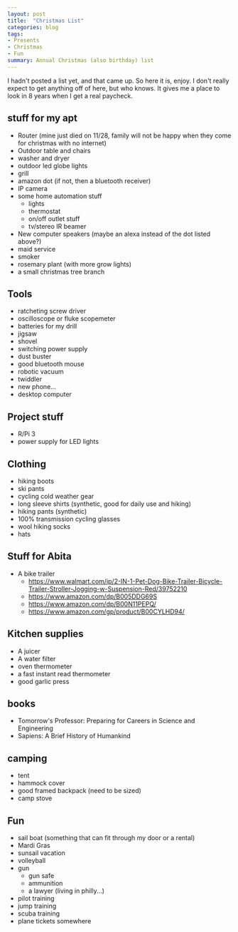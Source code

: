 ```yaml
---
layout: post
title:  "Christmas List"
categories: blog
tags:
- Presents
- Christmas
- Fun
summary: Annual Christmas (also birthday) list
---
```

I hadn't posted a list yet, and that came up. So here it is, enjoy. I don't really expect to get anything off of here, but who knows. It gives me a place to look in 8 years when I get a real paycheck. 

## stuff for my apt
- Router (mine just died on 11/28, family will not be happy when they come for christmas with no internet)
- Outdoor table and chairs
- washer and dryer
- outdoor led globe lights
- grill
- amazon dot (if not, then a bluetooth receiver)
- IP camera
- some home automation stuff
    - lights
    - thermostat
    - on/off outlet stuff
    - tv/stereo IR beamer
- New computer speakers (maybe an alexa instead of the dot listed above?)
- maid service
- smoker
- rosemary plant (with more grow lights)
- a small christmas tree branch 

## Tools
- ratcheting screw driver
- oscilloscope or fluke scopemeter
- batteries for my drill
- jigsaw
- shovel
- switching power supply
- dust buster
- good bluetooth mouse 
- robotic vacuum
- twiddler
- new phone...
- desktop computer

## Project stuff
- R/Pi 3
- power supply for LED lights

## Clothing
- hiking boots
- ski pants
- cycling cold weather gear
- long sleeve shirts (synthetic, good for daily use and hiking)
- hiking pants (synthetic)
- 100% transmission cycling glasses
- wool hiking socks
- hats

## Stuff for Abita
- A bike trailer
    - https://www.walmart.com/ip/2-IN-1-Pet-Dog-Bike-Trailer-Bicycle-Trailer-Stroller-Jogging-w-Suspension-Red/39752210
    - https://www.amazon.com/dp/B005DDG69S
    - https://www.amazon.com/dp/B00N11PEPQ/
    - https://www.amazon.com/gp/product/B00CYLHD94/

## Kitchen supplies
- A juicer
- A water filter
- oven thermometer
- a fast instant read thermometer
- good garlic press

## books
- Tomorrow's Professor: Preparing for Careers in Science and Engineering
- Sapiens: A Brief History of Humankind

## camping
- tent
- hammock cover
- good framed backpack (need to be sized)
- camp stove

## Fun
- sail boat (something that can fit through my door or a rental)
- Mardi Gras
- sunsail vacation
- volleyball
- gun
    - gun safe
    - ammunition
    - a lawyer (living in philly...)
- pilot training
- jump training
- scuba training
- plane tickets somewhere